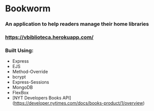 # Bookworm
### An application to help readers manage their home libraries 
### https://vbiblioteca.herokuapp.com/

### Built Using: 
- Express
- EJS
- Method-Override
- bcrypt 
- Express-Sessions 
- MongoDB 
- FlexBox 
- [NYT Developers Books API] (https://developer.nytimes.com/docs/books-product/1/overview)



